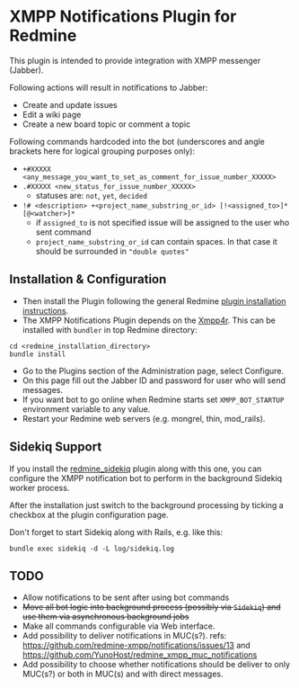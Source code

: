 # XMPP Notifications Plugin for Redmine

This plugin is intended to provide integration with XMPP messenger (Jabber).

Following actions will result in notifications to Jabber:

- Create and update issues
- Edit a wiki page
- Create a new board topic or comment a topic

Following commands hardcoded into the bot (underscores and angle brackets here for logical grouping purposes only):
- `+#XXXXX <any_message_you_want_to_set_as_comment_for_issue_number_XXXXX>`
- `.#XXXXX <new_status_for_issue_number_XXXXX>`
  + statuses are: `not`, `yet`, `decided`
- `!# <description> +<project_name_substring_or_id> [!<assigned_to>]* [@<watcher>]*`
  + if `assigned_to` is not specified issue will be assigned to the user who sent command
  + `project_name_substring_or_id` can contain spaces. In that case it should be surrounded in `"double quotes"`

## Installation & Configuration

- Then install the Plugin following the general Redmine [plugin installation instructions](http://www.redmine.org/wiki/redmine/Plugins).
- The XMPP Notifications Plugin depends on the [Xmpp4r](https://xmpp4r.github.io/). This can be installed with `bundler` in top Redmine directory:
```ShellSession
cd <redmine_installation_directory>
bundle install
```
- Go to the Plugins section of the Administration page, select Configure.
- On this page fill out the Jabber ID and password for user who will send messages.
- If you want bot to go online when Redmine starts set `XMPP_BOT_STARTUP` environment variable to any value.
- Restart your Redmine web servers (e.g. mongrel, thin, mod_rails).

## Sidekiq Support

If you install the [redmine_sidekiq](https://github.com/ogom/redmine_sidekiq) plugin along with this one, you can configure the XMPP notification bot to perform in the background Sidekiq worker process.

After the installation just switch to the background processing by ticking a checkbox at the plugin configuration page.

Don't forget to start Sidekiq along with Rails, e.g. like this:

```
bundle exec sidekiq -d -L log/sidekiq.log
```

## TODO
- Allow notifications to be sent after using bot commands
- ~~Move all bot logic into background process (possibly via `Sidekiq`) and use them via asynchronous background jobs~~
- Make all commands configurable via Web interface.
- Add possibility to deliver notifications in MUC(s?). refs: https://github.com/redmine-xmpp/notifications/issues/13 and https://github.com/YunoHost/redmine_xmpp_muc_notifications
- Add possibility to choose whether notifications should be deliver to only MUC(s?) or both in MUC(s) and with direct messages.
